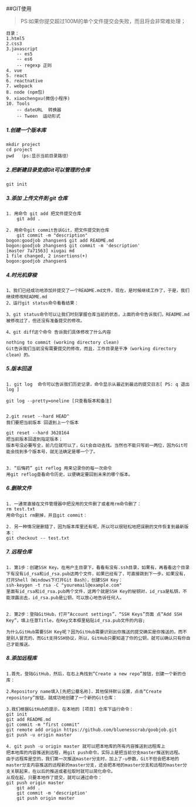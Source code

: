 
##GIT使用
>PS:如果你提交超过100M的单个文件提交会失败，而且将会非常难处理；

	目录：
	1.html5
	2.css3
	3.javascript
		-- es5
		-- es6
		-- regexp 正则
	4. vue
	5. react
	6. reactnative
	7. webpack
	8. node (npm包)
	9. xiaochengxu(微信小程序)
	10. Tools
		-- dateURL  转换器
		-- Tween  运动形式

##### 1.创建一个版本库
	mkdir project
	cd project
	pwd  （ps:显示当前目录路径）

##### 2.把新建目录变成Git可以管理的仓库
	git init
	
##### 3.添加 上传文件到 git 仓库
	1. 用命令 git add 把文件提交仓库
		git add .
		
	2. 用命令git commit告诉Git，把文件提交到仓库
		git commit -m "description"
	bogon:goodjob zhangsen$ git add README.md 
	bogon:goodjob zhangsen$ git commit -m 'description'
	[master 7a71563] xiugai md
 	1 file changed, 2 insertions(+)
	bogon:goodjob zhangsen$ 
	
##### 4.时光机穿梭
	1、我们已经成功地添加并提交了一个README.md文件，现在，是时候继续工作了，于是，我们继续修改README.md
	2、运行git status命令看看结果：
	
	3、git status命令可以让我们时刻掌握仓库当前的状态，上面的命令告诉我们，README.md被修改过了，但还没有准备提交的修改。
	
	4、git diff这个命令 告诉我们具体修改了什么内容
	
	nothing to commit (working directory clean)
	Git告诉我们当前没有需要提交的修改，而且，工作目录是干净（working directory clean）的。
	
##### 5.版本回退
	1. git log  命令可以告诉我们历史记录，命令显示从最近到最远的提交日志[ PS: q 退出log ]
	
	git log --pretty=oneline [只查看版本和备注]
	
	
	2.git reset --hard HEAD^  
	我们要把当前版本 回退到上一个版本
	
	git reset --hard 3628164
	把当前版本回退到指定版本；
	版本号没必要写全，前几位就可以了，Git会自动去找。当然也不能只写前一两位，因为Git可能会找到多个版本号，就无法确定是哪一个了。
	
	
	3. “后悔药” git reflog 用来记录你的每一次命令
	用git reflog查看命令历史，以便确定要回到未来的哪个版本。
	
##### 6.删除文件
	1. 一通常直接在文件管理器中把没用的文件删了或者用rm命令删了：
	rm test.txt
	用命令git rm删掉，并且git commit：
	
	2. 另一种情况是删错了，因为版本库里还有呢，所以可以很轻松地把误删的文件恢复到最新版本：
	git checkout -- test.txt
	
##### 7. 远程仓库
	1. 第1步：创建SSH Key。在用户主目录下，看看有没有.ssh目录，如果有，再看看这个目录下有没有id_rsa和id_rsa.pub这两个文件，如果已经有了，可直接跳到下一步。如果没有，打开Shell（Windows下打开Git Bash），创建SSH Key：
	ssh-keygen -t rsa -C "youremail@example.com"
	里面有id_rsa和id_rsa.pub两个文件，这两个就是SSH Key的秘钥对，id_rsa是私钥，不能泄露出去，id_rsa.pub是公钥，可以放心地告诉任何人。
	
	
	2. 第2步：登陆GitHub，打开“Account settings”，“SSH Keys”页面 点“Add SSH Key”，填上任意Title，在Key文本框里粘贴id_rsa.pub文件的内容;
	
	为什么GitHub需要SSH Key呢？因为GitHub需要识别出你推送的提交确实是你推送的，而不是别人冒充的，而Git支持SSH协议，所以，GitHub只要知道了你的公钥，就可以确认只有你自己才能推送。
	
##### 8.添加远程库
	1.首先，登陆GitHub，然后，在右上角找到“Create a new repo”按钮，创建一个新的仓库： 
	
	2.Repository name填入[先把公墓名称]，其他保持默认设置，点击“Create repository”按钮，就成功地创建了一个新的Git仓库：
	
	3.我们根据GitHub的提示，在本地的 [项目] 仓库下运行命令：
	git init
	git add README.md
	git commit -m "first commit"
	git remote add origin https://github.com/bluenesscrab/goobjob.git
	git push -u origin master
	
	4. git push -u origin master 就可以把本地库的所有内容推送到远程库上
	把本地库的内容推送到远程，用git push命令，实际上是把当前分支master推送到远程。
	由于远程库是空的，我们第一次推送master分支时，加上了-u参数，Git不但会把本地的master分支内容推送的远程新的master分支，还会把本地的master分支和远程的master分支关联起来，在以后的推送或者拉取时就可以简化命令。
	从现在起，只要本地作了提交，就可以通过命令：
	git push origin master
		git add .
		git commit -m 'description'
		git push origin master